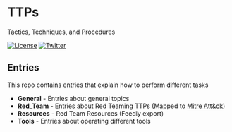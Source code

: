 # TTPs

Tactics, Techniques, and Procedures

[![License](https://img.shields.io/badge/license-GPL3-lightgrey.svg)](https://www.gnu.org/licenses/gpl-3.0.en.html) [![Twitter](https://img.shields.io/badge/twitter-sneakerhax-38A1F3?logo=twitter)](https://twitter.com/sneakerhax)

## Entries

This repo contains entries that explain how to perform different tasks

* **General** - Entries about general topics
* **Red_Team** - Entries about Red Teaming TTPs (Mapped to [Mitre Att&ck](https://attack.mitre.org/))
* **Resources** - Red Team Resources (Feedly export)
* **Tools** - Entries about operating different tools
